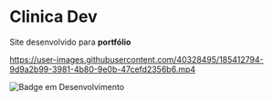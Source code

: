 <h1>Clinica Dev</h1>

<p>Site desenvolvido para <strong>portfólio</strong></p>


https://user-images.githubusercontent.com/40328495/185412794-9d9a2b99-3981-4b80-9e0b-47cefd2356b6.mp4


![Badge em Desenvolvimento](http://img.shields.io/static/v1?label=STATUS&message=EM%20DESENVOLVIMENTO&color=GREEN&style=for-the-badge)
